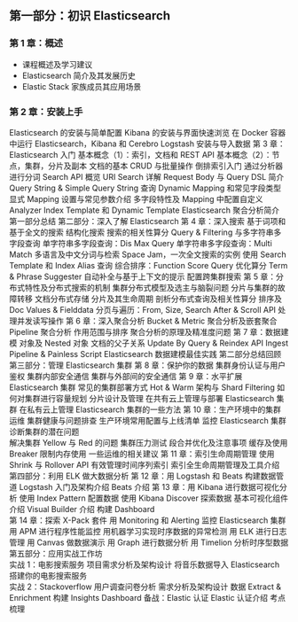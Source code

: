 ## 第一部分：初识 Elasticsearch
### 第 1 章：概述
- 课程概述及学习建议
- Elasticsearch 简介及其发展历史
- Elastic Stack 家族成员其应用场景
### 第 2 章：安装上手
Elasticsearch 的安装与简单配置
Kibana 的安装与界面快速浏览
在 Docker 容器中运行 Elasticsearch，Kibana 和 Cerebro
Logstash 安装与导入数据
第 3 章：Elasticsearch 入门
基本概念（1）：索引，文档和 REST API
基本概念（2）：节点，集群，分片及副本
文档的基本 CRUD 与批量操作
倒排索引入门
通过分析器进行分词
Search API 概览
URI Search 详解
Request Body 与 Query DSL 简介
Query String & Simple Query String 查询
Dynamic Mapping 和常见字段类型
显式 Mapping 设置与常见参数介绍
多字段特性及 Mapping 中配置自定义 Analyzer
Index Template 和 Dynamic Template
Elasticsearch 聚合分析简介
第一部分总结
第二部分：深入了解 Elasticsearch
第 4 章：深入搜索
基于词项和基于全文的搜索
结构化搜索
搜索的相关性算分
Query & Filtering 与多字符串多字段查询
单字符串多字段查询：Dis Max Query
单字符串多字段查询：Multi Match
多语言及中文分词与检索
Space Jam，一次全文搜索的实例 
使用 Search Template 和 Index Alias 查询
综合排序：Function Score Query 优化算分
Term & Phrase Suggester
自动补全与基于上下文的提示
配置跨集群搜索
第 5 章：分布式特性及分布式搜索的机制
集群分布式模型及选主与脑裂问题
分片与集群的故障转移
文档分布式存储
分片及其生命周期
剖析分布式查询及相关性算分
排序及 Doc Values & Fielddata
分页与遍历：From, Size, Search After & Scroll API
处理并发读写操作
第 6 章：深入聚合分析
Bucket & Metric 聚合分析及嵌套聚合
Pipeline 聚合分析
作用范围与排序
聚合分析的原理及精准度问题
第 7 章：数据建模
对象及 Nested 对象
文档的父子关系
Update By Query & Reindex API
Ingest Pipeline & Painless Script 
Elasticsearch 数据建模最佳实践
第二部分总结回顾
第三部分：管理 Elasticsearch 集群
第 8 章：保护你的数据
集群身份认证与用户鉴权
集群内部安全通信
集群与外部间的安全通信
第 9 章：水平扩展 Elasticsearch 集群
常见的集群部署方式
Hot & Warm 架构与 Shard Filtering
如何对集群进行容量规划
分片设计及管理
在共有云上管理与部署 Elasticsearch 集群
在私有云上管理 Elasticsearch 集群的一些方法
第 10 章：生产环境中的集群运维
集群健康与问题排查
生产环境常用配置与上线清单
监控 Elasticsearch 集群
诊断集群的潜在问题  
解决集群 Yellow 与 Red 的问题
集群压力测试
段合并优化及注意事项
缓存及使用 Breaker 限制内存使用
一些运维的相关建议
第 11 章：索引生命周期管理
使用 Shrink 与 Rollover API 有效管理时间序列索引
索引全生命周期管理及工具介绍   
第四部分：利用 ELK 做大数据分析
第 12 章：用 Logstash 和 Beats 构建数据管道
Logstash 入门及架构介绍
Beats 介绍
第 13 章：用 Kibana 进行数据可视化分析
使用 Index Pattern 配置数据
使用 Kibana Discover 探索数据
基本可视化组件介绍
Visual Builder 介绍 
构建 Dashboard  
第 14 章：探索 X-Pack 套件
用 Monitoring 和 Alerting 监控 Elasticsearch 集群
用 APM 进行程序性能监控
用机器学习实现时序数据的异常检测
用 ELK 进行日志管理
用 Canvas 做数据演示
用 Graph 进行数据分析
用 Timelion 分析时序型数据
第五部分：应用实战工作坊  
实战 1：电影搜索服务
项目需求分析及架构设计
将音乐数据导入 Elasticsearch
搭建你的电影搜索服务   
实战 2：Stackoverflow 用户调查问卷分析
需求分析及架构设计
数据 Extract & Enrichment
构建 Insights Dashboard
备战：Elastic 认证
Elastic 认证介绍
考点梳理
